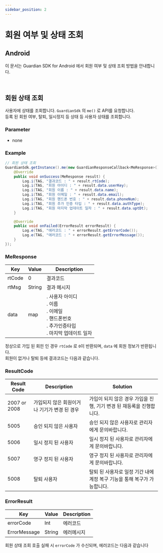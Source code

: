 ```yaml
---
sidebar_position: 2
---
```

# 회원 여부 및 상태 조회

## Android
이 문서는 Guardian SDK for Android 에서 회원 여부 및 상태 조회 방법을 안내합니다.

<br/>

## 회원 상태 조회
사용자에 상태를 조회합니다. `GuardianSdk` 의 `me()` 로 API를 요청합니다.   
등록 된 회원 여부, 탈퇴, 일시정지 등 상태 등 사용자 상태를 조회합니다.
### Parameter
- none

### Example
```java
// 회원 상태 조회
GuardianSdk.getInstance().me(new GuardianResponseCallback<MeResponse>() {
    @Override
    public void onSuccess(MeResponse result) {
        Log.i(TAG, "결과코드 : " + result.rtCode);
        Log.i(TAG, "회원 아이디 : " + result.data.userKey);
        Log.i(TAG, "회원 이름 : " + result.data.name);
        Log.i(TAG, "회원 이메일 : " + result.data.email);
        Log.i(TAG, "회원 핸드폰 번호 : " + result.data.phoneNum);
        Log.i(TAG, "회원 추가 인증 타입 : " + result.data.authType);
        Log.i(TAG, "회원 마지막 업데이트 일자 : " + result.data.uptDt);
    }

    @Override
    public void onFailed(ErrorResult errorResult) {
        Log.e(TAG, "에러코드 : " + errorResult.getErrorCode());
        Log.e(TAG, "에러코드 : " + errorResult.getErrorMessage());
    }
});
```
### MeResponse
|Key|Value|Description|
|------|---|---|
|rtCode|0|결과코드|
|rtMsg|String|결과 메시지|
|data|map|. 사용자 아이디<br/>. 이름<br/>. 이메일<br/>. 핸드폰번호<br/>. 추가인증타입<br/>. 마지막 업데이트 일자|

정상으로 가입 된 회읜 인 경우 `rtCode` 로 `0`이 반환되며, `data` 에 회원 정보가 반환됩니다.   
회원이 없거나 탈퇴 등에 결과코드는 다음과 같습니다.

### ResultCode
|Result Code|Description|Solution|
|------|---|---|
|2007 or 2008|가입되지 않은 회원이거나 기기가 변경 된 경우|가입이 되지 않은 경우 가입을 진행, 기기 변경 된 재등록을 진행합니다.|
|5005|승인 되지 않은 사용자|승인 되지 않은 사용자로 관리자에게 문의바랍니다.|
|5006|일시 정지 된 사용자|일시 정지 된 사용자로 관리자에게 문의바랍니다.|
|5007|영구 정지 된 사용자|영구 정지 된 사용자로 관리자에게 문의바랍니다.|
|5008|탈퇴 사용자|탈퇴 된 사용자로 일정 기간 내에 계정 복구 기능을 통해 복구가 가능합니다.|

### ErrorResult
|Key|Value|Description|
|------|---|---|
|errorCode|Int|에러코드|
|ErrorMessage|String|에러메시지|

회원 상태 조회 호출 실패 시 `errorCode` 가 수신되며, 에러코드는 다음과 같습니다

